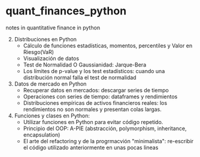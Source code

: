 # quant_finances_python
notes in quantitative finance in python


2. Distribuciones en Python
    * Cálculo de funciones estadísticas, momentos, percentiles y Valor en Riesgo(VaR)
    * Visualización de datos
    * Test de Normalidad O Gaussianidad: Jarque-Bera
    * Los límites de p-value y los test estadísticos: cuando una distribución normal falla el test de normalidad
3. Datos de mercado en Python
    * Recuperar datos en mercados: descargar series de tiempo
    * Operaciones con series de tiempo: dataframes y rendimientos
    * Distribuciones empíricas de activos financieros reales: los rendimientos no son normales y presentan colas largas.
4. Funciones y clases en Python:
    * Utilizar funciones en Python para evitar código repetido.
    * Principio del OOP: A-PIE (abstracción, polymorphism, inheritance, encapsulation)
    * El arte del refactoring y de la progrmacvión "minimalista": re-escribir el código utilizado anteriormente en unas pocas lineas